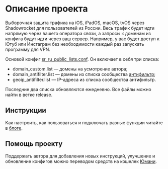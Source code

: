 # Описание проекта
Выборочная защита трафика на iOS, iPadOS, macOS, tvOS через Shadowrocket для пользователей из России. Весь трафик будет идти напрямую через вашего оператора связи, а запросы к доменам из конфига будут идти через ваш сервер. Например, у вас будет доступ к Ютуб или Инстаграм без необходимости каждый раз запускать программу для VPN.

Основой конфиг [sr_ru_public_lists.conf](https://raw.githubusercontent.com/misha-tgshv/shadowrocket-configuration-file/refs/heads/release/conf/sr_ru_public_lists.conf). Он включает в себя три списка:
* domain_custom.list — домены на усмотрение автора;
* domain_antifilter.list — домены из списка сообщества [антифильтр](https://community.antifilter.download);
* geoip_antifilter.list — IP-адреса из списка сообщества антифильтр.

Последние два списка обновляются ежедневно. Все файлы можно найти в ветке release.

## Инструкции
Как настроить, как пользоваться и подключать разные функции читайте в [блоге](https://mishatugushev.ru/blog/?go=all/shadowrocket-seamless-ios/).

## Помощь проекту
Поддержать автора для добавления новых инструкций, улучшение и обновление конфигов можно переводом средств на кошелек [Юмани](https://yoomoney.ru/to/410015839777064).
